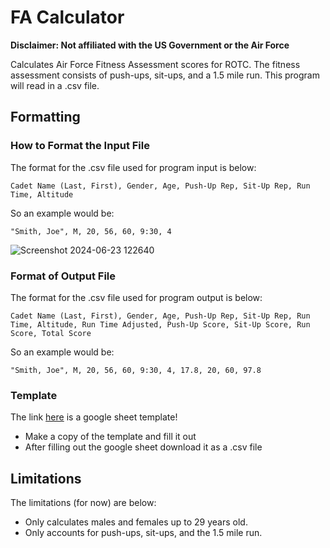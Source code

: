 # FA Calculator

**Disclaimer: Not affiliated with the US Government or the Air Force**

Calculates Air Force Fitness Assessment scores for ROTC. The fitness assessment
consists of push-ups, sit-ups, and a 1.5 mile run. This program will read in a
.csv file. 

## Formatting

### How to Format the Input File

The format for the .csv file used for program input is below:

`Cadet Name (Last, First), Gender, Age, Push-Up Rep, Sit-Up Rep, Run Time, Altitude`

So an example would be:

`"Smith, Joe", M, 20, 56, 60, 9:30, 4`

![Screenshot 2024-06-23 122640](https://github.com/aidengseay/FACalculator/assets/108606344/433602e5-1c6b-4ce0-8ab0-3f02738243cd)

### Format of Output File

The format for the .csv file used for program output is below:

`Cadet Name (Last, First), Gender, Age, Push-Up Rep, Sit-Up Rep, Run Time, Altitude, Run Time Adjusted, Push-Up Score, Sit-Up Score, Run Score, Total Score`

So an example would be:

`"Smith, Joe", M, 20, 56, 60, 9:30, 4, 17.8, 20, 60, 97.8`

### Template

The link [here](https://docs.google.com/spreadsheets/d/1c8SRzbzgjGFrWn_AW2ahf8LjR0iC29SsXAPMgh3-7_k/edit?usp=sharing) is a google sheet template!
* Make a copy of the template and fill it out 
* After filling out the google sheet download it as a .csv file

## Limitations

The limitations (for now) are below: 
* Only calculates males and females up to 29 years old.
* Only accounts for push-ups, sit-ups, and the 1.5 mile run.
